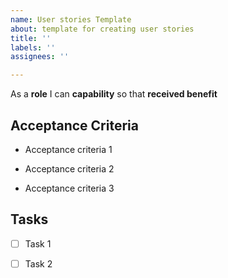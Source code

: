 ```yaml
---
name: User stories Template
about: template for creating user stories
title: ''
labels: ''
assignees: ''

---
```


As a **role** I can **capability** so that **received benefit**

## Acceptance Criteria

- Acceptance criteria 1

- Acceptance criteria 2

- Acceptance criteria 3

## Tasks

- [ ] Task 1

- [ ] Task 2
